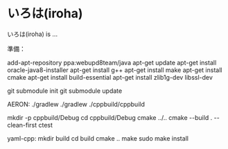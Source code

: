 
# いろは(iroha)

 いろは(iroha) is ...


準備：

add-apt-repository ppa:webupd8team/java
apt-get update
apt-get install oracle-java8-installer
apt-get install g++
apt-get install make
apt-get install cmake
apt-get install build-essential
apt-get install zlib1g-dev libssl-dev

git submodule init
git submodule update

AERON:
./gradlew
./gradlew
./cppbuild/cppbuild

mkdir -p cppbuild/Debug
cd cppbuild/Debug
cmake ../..
cmake --build . --clean-first
ctest

yaml-cpp:
mkdir build
cd build
cmake ..
make
sudo make install
